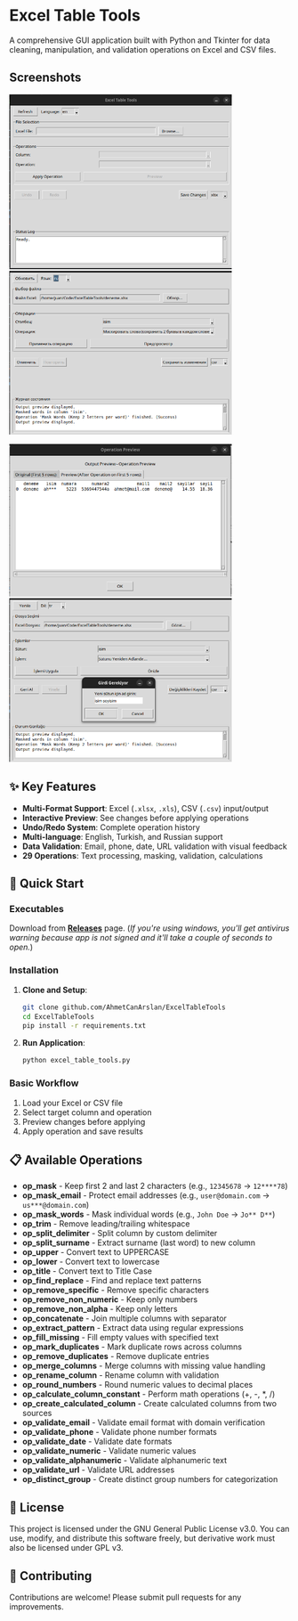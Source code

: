# Excel Table Tools

A comprehensive GUI application built with Python and Tkinter for data cleaning, manipulation, and validation operations on Excel and CSV files.

## Screenshots

<img src="media/v2/main%20screen.png" alt="Main Interface" width="400"/> <img src="media/v2/russian%20page.png" alt="Multi-language Support" width="400"/>

<img src="media/v2/preview.png" alt="Operation Preview" width="400"/> <img src="media/v2/turkish page.png" alt="Turkish Interface" width="400"/>

## ✨ Key Features

- **Multi-Format Support**: Excel (`.xlsx`, `.xls`), CSV (`.csv`) input/output
- **Interactive Preview**: See changes before applying operations
- **Undo/Redo System**: Complete operation history
- **Multi-language**: English, Turkish, and Russian support
- **Data Validation**: Email, phone, date, URL validation with visual feedback
- **29 Operations**: Text processing, masking, validation, calculations

## 🚀 Quick Start

### Executables 
Download from **[Releases](https://github.com/AhmetCanArslan/ExcelTableTools/releases)** page. 
(*If you're using windows, you'll get antivirus warning because app is not signed and it'll take a couple of seconds to open.*)

### Installation

1. **Clone and Setup**:
   ```bash
   git clone github.com/AhmetCanArslan/ExcelTableTools
   cd ExcelTableTools
   pip install -r requirements.txt
   ```

2. **Run Application**:
   ```bash
   python excel_table_tools.py
   ```

### Basic Workflow
1. Load your Excel or CSV file
2. Select target column and operation
3. Preview changes before applying
4. Apply operation and save results

## 📋 Available Operations

- **op_mask** - Keep first 2 and last 2 characters (e.g., `12345678` → `12****78`)
- **op_mask_email** - Protect email addresses (e.g., `user@domain.com` → `us***@domain.com`)
- **op_mask_words** - Mask individual words (e.g., `John Doe` → `Jo** D**`)
- **op_trim** - Remove leading/trailing whitespace
- **op_split_delimiter** - Split column by custom delimiter
- **op_split_surname** - Extract surname (last word) to new column
- **op_upper** - Convert text to UPPERCASE
- **op_lower** - Convert text to lowercase
- **op_title** - Convert text to Title Case
- **op_find_replace** - Find and replace text patterns
- **op_remove_specific** - Remove specific characters
- **op_remove_non_numeric** - Keep only numbers
- **op_remove_non_alpha** - Keep only letters
- **op_concatenate** - Join multiple columns with separator
- **op_extract_pattern** - Extract data using regular expressions
- **op_fill_missing** - Fill empty values with specified text
- **op_mark_duplicates** - Mark duplicate rows across columns
- **op_remove_duplicates** - Remove duplicate entries
- **op_merge_columns** - Merge columns with missing value handling
- **op_rename_column** - Rename column with validation
- **op_round_numbers** - Round numeric values to decimal places
- **op_calculate_column_constant** - Perform math operations (+, -, *, /)
- **op_create_calculated_column** - Create calculated columns from two sources
- **op_validate_email** - Validate email format with domain verification
- **op_validate_phone** - Validate phone number formats
- **op_validate_date** - Validate date formats
- **op_validate_numeric** - Validate numeric values
- **op_validate_alphanumeric** - Validate alphanumeric text
- **op_validate_url** - Validate URL addresses
- **op_distinct_group** - Create distinct group numbers for categorization

## 📄 License

This project is licensed under the GNU General Public License v3.0. You can use, modify, and distribute this software freely, but derivative work must also be licensed under GPL v3.

## 🤝 Contributing

Contributions are welcome! Please submit pull requests for any improvements.
